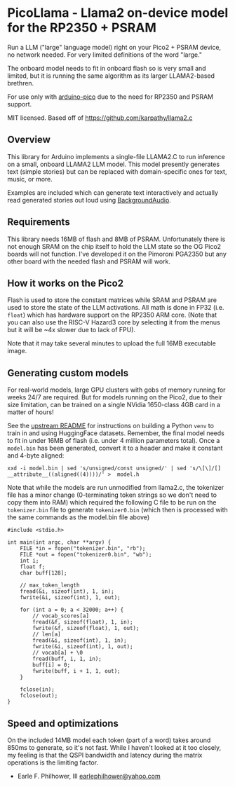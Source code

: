 # PicoLlama - Llama2 on-device model for the RP2350 + PSRAM

Run a LLM ("large" language model) right on your Pico2 + PSRAM device,
no network needed.  For very limited definitions of the word "large."

The onboard model needs to fit in onboard flash so is very small and limited,
but it is running the same algorithm as its larger LLAMA2-based brethren.

For use only with [arduino-pico](https://github.com/earlephilhower/arduino-pico)
due to the need for RP2350 and PSRAM support.

MIT licensed.  Based off of https://github.com/karpathy/llama2.c

## Overview

This library for Arduino implements a single-file LLAMA2.C to run
inference on a small, onboard LLAMA2 LLM model.  This model presently
generates text (simple stories) but can be replaced with domain-specific
ones for text, music, or more.

Examples are included which can generate text interactively and actually
read generated stories out loud using [BackgroundAudio](https://github.com/earlephilhower/BackgroundAudio).

## Requirements

This library needs 16MB of flash and 8MB of PSRAM.  Unfortunately there
is not enough SRAM on the chip itself to hold the LLM state so the OG
Pico2 boards will not function.  I've developed it on the Pimoroni PGA2350
but any other board with the needed flash and PSRAM will work.

## How it works on the Pico2

Flash is used to store the constant matrices while SRAM and PSRAM are
used to store the state of the LLM activations.  All math is done in FP32
(i.e. `float`) which has hardware support on the RP2350 ARM core.  (Note
that you can also use the RISC-V Hazard3 core by selecting it from the
menus but it will be ~4x slower due to lack of FPU).

Note that it may take several minutes to upload the full 16MB executable image.

## Generating custom models

For real-world models, large GPU clusters with gobs of memory running for
weeks 24/7 are required.  But for models running on the Pico2, due to their
size limitation, can be trained on a single NVidia 1650-class 4GB card in
a matter of hours!

See the [upstream README](README.upstream.md) for instructions on building
a Python `venv` to train in and using HuggingFace datasets.  Remember, the
final model needs to fit in under 16MB of flash (i.e. under 4 million
parameters total).  Once a `model.bin` has been generated, convert it
to a header and make it constant and 4-byte aligned:
````
xxd -i model.bin | sed 's/unsigned/const unsigned/' | sed 's/\[\]/[] __attribute__((aligned((4))))/' >  model.h
````

Note that while the models are run unmodified from llama2.c, the tokenizer
file has a minor change (0-terminating token strings so we don't need to
copy them into RAM) which required the following C file to be run on the
`tokenizer.bin` file to generate `tokenizer0.bin` (which then is processed
with the same commands as the model.bin file above)
````
#include <stdio.h>

int main(int argc, char **argv) {
    FILE *in = fopen("tokenizer.bin", "rb");
    FILE *out = fopen("tokenizer0.bin", "wb");
    int i;
    float f;
    char buff[128];

    // max_token_length
    fread(&i, sizeof(int), 1, in);
    fwrite(&i, sizeof(int), 1, out);

    for (int a = 0; a < 32000; a++) {
        // vocab_scores[a]
        fread(&f, sizeof(float), 1, in);
        fwrite(&f, sizeof(float), 1, out);
        // len[a]
        fread(&i, sizeof(int), 1, in);
        fwrite(&i, sizeof(int), 1, out);
        // vocab[a] + \0
        fread(buff, i, 1, in);
        buff[i] = 0;
        fwrite(buff, i + 1, 1, out);
    }

    fclose(in);
    fclose(out);
}
````

## Speed and optimizations

On the included 14MB model each token (part of a word) takes around
850ms to generate, so it's not fast.  While I haven't looked at it
too closely, my feeling is that the QSPI bandwidth and latency during
the matrix operations is the limiting factor.

- Earle F. Philhower, III <earlephilhower@yahoo.com>
